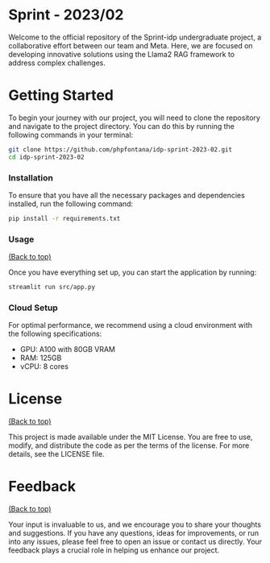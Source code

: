 # Sprint - 2023/02

Welcome to the official repository of the Sprint-idp undergraduate project, a collaborative effort between our team and Meta. 
Here, we are focused on developing innovative solutions using the Llama2 RAG framework to address complex challenges.

# Getting Started
To begin your journey with our project, you will need to clone the repository and navigate to the project directory. 
You can do this by running the following commands in your terminal:
``` bash
git clone https://github.com/phpfontana/idp-sprint-2023-02.git
cd idp-sprint-2023-02
```

### Installation
To ensure that you have all the necessary packages and dependencies installed, run the following command:

```bash
pip install -r requirements.txt
```

### Usage
[(Back to top)](#table-of-contents)

Once you have everything set up, you can start the application by running:

``` bash
streamlit run src/app.py
```

### Cloud Setup
For optimal performance, we recommend using a cloud environment with the following specifications:

* GPU: A100 with 80GB VRAM
* RAM: 125GB 
* vCPU: 8 cores


# License
[(Back to top)](#table-of-contents)

This project is made available under the MIT License. You are free to use, modify, and distribute the code as per the terms of the license. 
For more details, see the LICENSE file.



# Feedback
[(Back to top)](#table-of-contents)

Your input is invaluable to us, and we encourage you to share your thoughts and suggestions. 
If you have any questions, ideas for improvements, or run into any issues, please feel free to open an issue or contact us directly. 
Your feedback plays a crucial role in helping us enhance our project.




